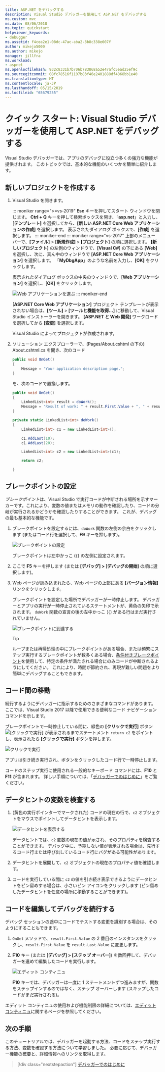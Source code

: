 ```yaml
---
title: ASP.NET をデバッグする
description: Visual Studio デバッガーを使用して ASP.NET をデバッグする
ms.custom: mvc
ms.date: 08/06/2018
ms.topic: quickstart
helpviewer_keywords:
- debugger
ms.assetid: f4cea2e1-08dc-47ac-aba2-3b8c338e607f
author: mikejo5000
ms.author: mikejo
manager: jillfra
ms.workload:
- aspnet
ms.openlocfilehash: 932c8331b7b706b783868a52e47afc5ead25ef9c
ms.sourcegitcommit: 08fc78516f1107b83f46e2401888df4868bb1e40
ms.translationtype: HT
ms.contentlocale: ja-JP
ms.lasthandoff: 05/15/2019
ms.locfileid: "65679255"
---
```

# <a name="quickstart-debug-aspnet-with-the-visual-studio-debugger"></a>クイック スタート: Visual Studio デバッガーを使用して ASP.NET をデバッグする

Visual Studio デバッガーでは、アプリのデバッグに役立つ多くの強力な機能が提供されます。 このトピックでは、基本的な機能のいくつかを簡単に紹介します。

## <a name="create-a-new-project"></a>新しいプロジェクトを作成する

1. Visual Studio を開きます。

    ::: moniker range=">=vs-2019"
    **Esc** キーを押してスタート ウィンドウを閉じます。 **Ctrl + Q** キーを押して検索ボックスを開き、「**asp.net**」と入力し、**[テンプレート]** を選択してから、**[新しい ASP.NET Core Web アプリケーションの作成]** を選択します。 表示されたダイアログ ボックスで、**[作成]** を選択します。
    ::: moniker-end
    ::: moniker range="vs-2017"
    上部のメニュー バーで、**[ファイル]** > **[新規作成]** > **[プロジェクト]** の順に選択します。 **[新しいプロジェクト]** の左側のウィンドウで、**[Visual C#]** の下にある **[Web]** を選択し、次に、真ん中のウィンドウで **[ASP.NET Core Web アプリケーション]** を選択します。 「**MyDbgApp**」のような名前を入力し、**[OK]** をクリックします。

    表示されたダイアログ ボックスの中央のウィンドウで、**[Web アプリケーション]** を選択し、**[OK]** をクリックします。

    ![Web アプリケーションを選ぶ](../debugger/media/dbg-qs-aspnet-choose-web-app.png)
    ::: moniker-end

    **[ASP.NET Core Web アプリケーション]** プロジェクト テンプレートが表示されない場合は、**[ツール]** > **[ツールと機能を取得...]** に移動して、Visual Studio インストーラーを開きます。 **[ASP.NET と Web 開発]** ワークロードを選択してから **[変更]** を選択します。

    Visual Studio によってプロジェクトが作成されます。

1. ソリューション エクスプローラーで、(Pages/About.cshtml の下の) About.cshtml.cs を開き、次のコード

    ```csharp
    public void OnGet()
    {
        Message = "Your application description page.";
    }
    ```

    を、次のコードで置換します。

    ```csharp
    public void OnGet()
    {
        LinkedList<int> result = doWork();
        Message = "Result of work: " + result.First.Value + ", " + result.First.Value;
    }

    private static LinkedList<int> doWork()
    {
        LinkedList<int> c1 = new LinkedList<int>();

        c1.AddLast(10);
        c1.AddLast(20);

        LinkedList<int> c2 = new LinkedList<int>(c1);

        return c2;

    }
    ```

## <a name="set-a-breakpoint"></a>ブレークポイントの設定

*ブレークポイント*は、Visual Studio で実行コードが中断される場所を示すマーカーです。これにより、変数の値またはメモリの動作を確認したり、コードの分岐が実行されるかどうかを確認したりすることができます。 これが、デバッグの最も基本的な機能です。

1. ブレークポイントを設定するには、`doWork` 関数の左側の余白をクリックします (またはコード行を選択して、**F9** キーを押します)。

    ![ブレークポイントの設定](../debugger/media/dbg-qs-set-breakpoint-aspnet.png)

    ブレークポイントは左中かっこ (`{`) の左側に設定されます。

1. ここで **F5** キーを押します (または **[デバッグ] > [デバッグの開始]** の順に選択します)。

1. Web ページが読み込まれたら、Web ページの上部にある **[バージョン情報]** リンクをクリックします。

    ブレークポイントを設定した場所でデバッガーが一時停止します。 デバッガーとアプリの実行が一時停止されているステートメントが、黄色の矢印で示されます。 `doWork` 関数の宣言の後の左中かっこ (`{`) がある行はまだ実行されていません。

    ![ブレークポイントに到達する](../debugger/media/dbg-qs-hit-breakpoint-aspnet.png)

    > [!TIP]
    > ループまたは再帰処理の中にブレークポイントがある場合、または頻繁にステップ実行するブレークポイントが数多くある場合、[条件付きブレークポイント](../debugger/using-breakpoints.md#BKMK_Specify_a_breakpoint_condition_using_a_code_expression)を使用して、特定の条件が満たされる場合にのみコードが中断されるようにしてください。 これにより、時間が節約され、再現が難しい問題をより簡単にデバッグすることもできます。

## <a name="navigate-code"></a>コード間の移動

続行するようにデバッガーに指示するためのさまざまなコマンドがあります。 ここでは、Visual Studio 2017 以降で使用できる便利なコード ナビゲーション コマンドを示します。

ブレークポイントで一時停止している間に、緑色の **[クリックで実行]** ボタン ![[クリックで実行]](../debugger/media/dbg-tour-run-to-click.png) が表示されるまでステートメント `return c2` をポイントし、表示されたら **[クリックで実行]** ボタンを押します。

![クリックで実行](../debugger/media/dbg-qs-run-to-click-aspnet.png)

アプリは引き続き実行され、ボタンをクリックしたコード行で一時停止します。

コードのステップ実行に使用される一般的なキーボード コマンドには、**F10** と **F11** が含まれます。 詳しい手順については、「[デバッガーでのはじめに](../debugger/debugger-feature-tour.md)」をご覧ください。

## <a name="inspect-variables-in-a-datatip"></a>データヒントの変数を検査する

1. (黄色の実行ポインターでマークされた) コードの現在の行で、`c2` オブジェクトをマウスでポイントしてデータヒントを表示します。

    ![データヒントを表示する](../debugger/media/dbg-qs-data-tip-aspnet.png)

    データヒントでは、`c2` 変数の現在の値が示され、そのプロパティを検査することができます。 デバッグ中に、予期しない値が表示される場合は、先行するコード行または呼び出しているコード行にバグがある可能性があります。

2. データヒントを展開して、`c2` オブジェクトの現在のプロパティ値を確認します。

3. コードを実行している間に `c2` の値を引き続き表示できるようにデータヒントをピン留めする場合は、小さいピン アイコンをクリックします  (ピン留めしたデータヒントを任意の場所に移動することができます)。

## <a name="edit-code-and-continue-debugging"></a>コードを編集してデバッグを続行する

デバッグ セッションの途中にコードでテストする変更を識別する場合は、そのようにすることもできます。

1. `OnGet` メソッドで、`result.First.Value` の 2 番目のインスタンスをクリックし、`result.First.Value` を `result.Last.Value` に変更します。

1. **F10** キー (または **[デバッグ] > [ステップ オーバー]**) を数回押して、デバッガーを進めて編集したコードを実行します。

    ![エディット コンティニュ](../debugger/media/dbg-qs-edit-and-continue-aspnet.png "エディット コンティニュ")

    **F10** キーでは、デバッガーは一度に 1 ステートメントずつ進みますが、関数をステップインするのではなく、ステップ オーバーします (スキップしたコードがまだ実行される)。

エディット コンティニュの使用および機能制限の詳細については、[エディット コンティニュ](../debugger/edit-and-continue.md)に関するページを参照してください。

## <a name="next-steps"></a>次の手順

このチュートリアルでは、デバッガーを起動する方法、コードをステップ実行する方法、変数を確認する方法について学習しました。 必要に応じて、デバッガー機能の概要と、詳細情報へのリンクを取得します。

> [!div class="nextstepaction"]
> [デバッガーでのはじめに](../debugger/debugger-feature-tour.md)

